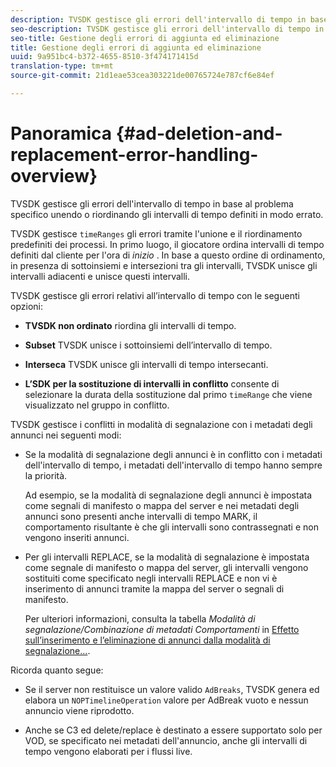 ```yaml
---
description: TVSDK gestisce gli errori dell'intervallo di tempo in base al problema specifico unendo o riordinando gli intervalli di tempo definiti in modo errato.
seo-description: TVSDK gestisce gli errori dell'intervallo di tempo in base al problema specifico unendo o riordinando gli intervalli di tempo definiti in modo errato.
seo-title: Gestione degli errori di aggiunta ed eliminazione
title: Gestione degli errori di aggiunta ed eliminazione
uuid: 9a951bc4-b372-4655-8510-3f474171415d
translation-type: tm+mt
source-git-commit: 21d1eae53cea303221de00765724e787cf6e84ef

---
```



# Panoramica {#ad-deletion-and-replacement-error-handling-overview}

TVSDK gestisce gli errori dell&#39;intervallo di tempo in base al problema specifico unendo o riordinando gli intervalli di tempo definiti in modo errato.

TVSDK gestisce `timeRanges` gli errori tramite l&#39;unione e il riordinamento predefiniti dei processi. In primo luogo, il giocatore ordina intervalli di tempo definiti dal cliente per l&#39;ora di *inizio* . In base a questo ordine di ordinamento, in presenza di sottoinsiemi e intersezioni tra gli intervalli, TVSDK unisce gli intervalli adiacenti e unisce questi intervalli.

TVSDK gestisce gli errori relativi all’intervallo di tempo con le seguenti opzioni:

* **TVSDK non ordinato** riordina gli intervalli di tempo.

* **Subset** TVSDK unisce i sottoinsiemi dell’intervallo di tempo.

* **Interseca** TVSDK unisce gli intervalli di tempo intersecanti.

* **L’SDK per la sostituzione di intervalli in conflitto** consente di selezionare la durata della sostituzione dal primo `timeRange` che viene visualizzato nel gruppo in conflitto.

TVSDK gestisce i conflitti in modalità di segnalazione con i metadati degli annunci nei seguenti modi:

* Se la modalità di segnalazione degli annunci è in conflitto con i metadati dell&#39;intervallo di tempo, i metadati dell&#39;intervallo di tempo hanno sempre la priorità.

   Ad esempio, se la modalità di segnalazione degli annunci è impostata come segnali di manifesto o mappa del server e nei metadati degli annunci sono presenti anche intervalli di tempo MARK, il comportamento risultante è che gli intervalli sono contrassegnati e non vengono inseriti annunci.
* Per gli intervalli REPLACE, se la modalità di segnalazione è impostata come segnale di manifesto o mappa del server, gli intervalli vengono sostituiti come specificato negli intervalli REPLACE e non vi è inserimento di annunci tramite la mappa del server o segnali di manifesto.

   Per ulteriori informazioni, consulta la tabella *Modalità di segnalazione/Combinazione di metadati Comportamenti* in [Effetto sull’inserimento e l’eliminazione di annunci dalla modalità di segnalazione...](../../../../tvsdk-2.7-for-android/ad-insertion/delete-replace-content-vod/c-psdk-android-2.7-signaling-mode-metadata-combos-android.md#c_psdk_signaling-mode-metadata-combos-android).

Ricorda quanto segue:

* Se il server non restituisce un valore valido `AdBreaks`, TVSDK genera ed elabora un `NOPTimelineOperation` valore per AdBreak vuoto e nessun annuncio viene riprodotto.

* Anche se C3 ed delete/replace è destinato a essere supportato solo per VOD, se specificato nei metadati dell&#39;annuncio, anche gli intervalli di tempo vengono elaborati per i flussi live.

